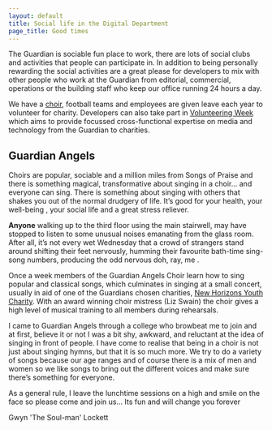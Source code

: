 ```yaml
---
layout: default
title: Social life in the Digital Department
page_title: Good times
---
```


The Guardian is sociable fun place to work, there are lots of social clubs and activities that people can participate in. In addition to being personally rewarding the social activities are a great please for developers to mix with other people who work at the Guardian from editorial, commercial, operations or the building staff who keep our office running 24 hours a day.

We have a [choir](#guardian_angels), football teams and employees are given leave each year to volunteer for charity. Developers can also take part in [Volunteering Week](http://www.theguardian.com/sustainability/volunteering-week) which aims to provide focussed cross-functional expertise on media and technology from the Guardian to charities.

## Guardian Angels

Choirs are popular, sociable and a million miles from Songs of Praise and there is something magical, transformative about singing in a choir... and everyone can sing.  There is something about singing with others that shakes you out of the normal drudgery of life.  It’s good for your health, your well-being , your social life and a great stress reliever. 

**Anyone** walking up to the third floor using the main stairwell, may have stopped to listen to some unusual noises emanating from the glass room. After all, it’s not every wet Wednesday that a crowd of strangers stand around shifting their feet nervously, humming their favourite bath-time sing-song numbers, producing the odd nervous doh, ray, me .

Once a week members of the Guardian Angels Choir learn how to sing popular and classical songs, which culminates in singing at a small concert, usually in aid of one of the Guardians chosen charities, [New Horizons Youth Charity](http://www.nhyouthcentre.org.uk/).  With an award winning choir mistress (Liz Swain) the choir gives a high level of musical training to all members during rehearsals.

I came to Guardian Angels through a college who browbeat me to join and at first, believe it or not I was a bit shy, awkward, and reluctant at the idea of singing in front of people. I have come to realise that being in a choir is not just about singing hymns, but that it is so much more.  We try to do a variety of songs because our age ranges and of course there is a mix of men and women so we like songs to bring out the different voices and make sure there’s something for everyone. 

As a general rule, I leave the lunchtime sessions on a high and smile on the face so please come and join us... Its fun and will change you forever

Gwyn 'The Soul-man' Lockett
